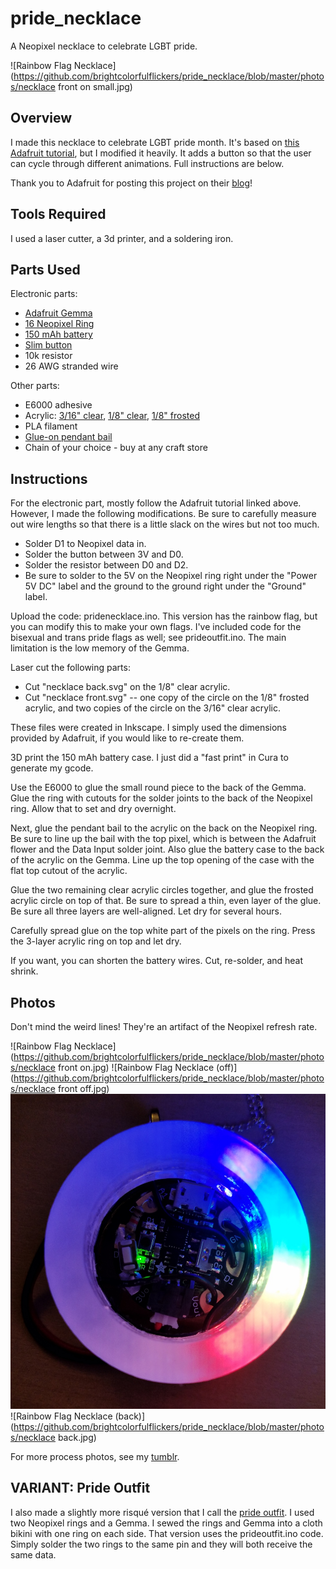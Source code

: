 # pride_necklace
A Neopixel necklace to celebrate LGBT pride.

![Rainbow Flag Necklace](https://github.com/brightcolorfulflickers/pride_necklace/blob/master/photos/necklace front on small.jpg)

## Overview
I made this necklace to celebrate LGBT pride month. It's based on [this Adafruit tutorial](https://learn.adafruit.com/gemma-hoop-earrings/overview), but I modified it heavily. It adds a button so that the user can cycle through different animations. Full instructions are below.

Thank you to Adafruit for posting this project on their [blog](https://blog.adafruit.com/2016/06/26/a-neopixel-necklace-to-celebrate-lgbt-pride-her_nerdiness-pride2016/)!

## Tools Required

I used a laser cutter, a 3d printer, and a soldering iron.

## Parts Used

Electronic parts:
- [Adafruit Gemma](https://www.adafruit.com/product/1222)
- [16 Neopixel Ring](https://www.adafruit.com/product/1463)
- [150 mAh battery](https://www.adafruit.com/product/1317)
- [Slim button](https://www.adafruit.com/products/1489)
- 10k resistor
- 26 AWG stranded wire

Other parts:
- E6000 adhesive
- Acrylic: [3/16" clear](http://www.mcmaster.com/#8560K163), [1/8" clear](http://www.mcmaster.com/#8560K239), [1/8" frosted](http://www.ebay.com/itm/272185258220)
- PLA filament
- [Glue-on pendant bail](https://www.etsy.com/transaction/1154709693)
- Chain of your choice - buy at any craft store

## Instructions

For the electronic part, mostly follow the Adafruit tutorial linked above. However, I made the following modifications. Be sure to carefully measure out wire lengths so that there is a little slack on the wires but not too much.
- Solder D1 to Neopixel data in.
- Solder the button between 3V and D0.
- Solder the resistor between D0 and D2.
- Be sure to solder to the 5V on the Neopixel ring right under the "Power 5V DC" label and the ground to the ground right under the "Ground" label.

Upload the code: pridenecklace.ino. This version has the rainbow flag, but you can modify this to make your own flags. I've included code for the bisexual and trans pride flags as well; see prideoutfit.ino. The main limitation is the low memory of the Gemma.

Laser cut the following parts:
- Cut "necklace back.svg" on the 1/8" clear acrylic.
- Cut "necklace front.svg" -- one copy of the circle on the 1/8" frosted acrylic, and two copies of the circle on the 3/16" clear acrylic.

These files were created in Inkscape. I simply used the dimensions provided by Adafruit, if you would like to re-create them.

3D print the 150 mAh battery case. I just did a "fast print" in Cura to generate my gcode.

Use the E6000 to glue the small round piece to the back of the Gemma. Glue the ring with cutouts for the solder joints to the back of the Neopixel ring. Allow that to set and dry overnight.

Next, glue the pendant bail to the acrylic on the back on the Neopixel ring. Be sure to line up the bail with the top pixel, which is between the Adafruit flower and the Data Input solder joint. Also glue the battery case to the back of the acrylic on the Gemma. Line up the top opening of the case with the flat top cutout of the acrylic.

Glue the two remaining clear acrylic circles together, and glue the frosted acrylic circle on top of that. Be sure to spread a thin, even layer of the glue. Be sure all three layers are well-aligned. Let dry for several hours.

Carefully spread glue on the top white part of the pixels on the ring. Press the 3-layer acrylic ring on top and let dry.

If you want, you can shorten the battery wires. Cut, re-solder, and heat shrink.

## Photos

Don't mind the weird lines! They're an artifact of the Neopixel refresh rate.

![Rainbow Flag Necklace](https://github.com/brightcolorfulflickers/pride_necklace/blob/master/photos/necklace front on.jpg)
![Rainbow Flag Necklace (off)](https://github.com/brightcolorfulflickers/pride_necklace/blob/master/photos/necklace front off.jpg)
![Rainbow Flag Necklace (animation)](https://github.com/brightcolorfulflickers/pride_necklace/blob/master/photos/rainbowchase.jpg)
![Rainbow Flag Necklace (back)](https://github.com/brightcolorfulflickers/pride_necklace/blob/master/photos/necklace back.jpg)

For more process photos, see my [tumblr](http://brightcolorfulflickers.tumblr.com/tagged/pride-necklace).

## VARIANT: Pride Outfit

I also made a slightly more risqué version that I call the [pride outfit](http://brightcolorfulflickers.tumblr.com/tagged/pride-outfit). I used two Neopixel rings and a Gemma. I sewed the rings and Gemma into a cloth bikini with one ring on each side. That version uses the prideoutfit.ino code. Simply solder the two rings to the same pin and they will both receive the same data.
